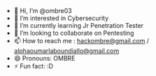 - 👋 Hi, I’m @ombre03
- 👀 I’m interested in Cybersecurity
- 🌱 I’m currently learning Jr Penetration Tester
- 💞️ I’m looking to collaborate on Pentesting
- 📫 How to reach me : hackombre@gmail.com / alphaoumarlaboundiallo@gmail.com
- 😄 Pronouns: OMBRE
- ⚡ Fun fact: :D 

<!---
ombre03/ombre03 is a ✨ special ✨ repository because its `README.md` (this file) appears on your GitHub profile.
You can click the Preview link to take a look at your changes.
--->
